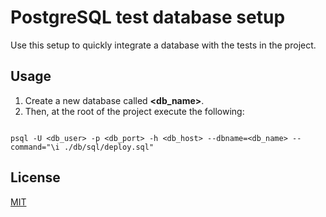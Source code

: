 # PostgreSQL test database setup

Use this setup to quickly integrate a database with the tests in the project.

## Usage

1. Create a new database called __<db_name>__.
2. Then, at the root of the project execute the following:

```

psql -U <db_user> -p <db_port> -h <db_host> --dbname=<db_name> --command="\i ./db/sql/deploy.sql"

```

## License

[MIT](https://choosealicense.com/licenses/mit/)
